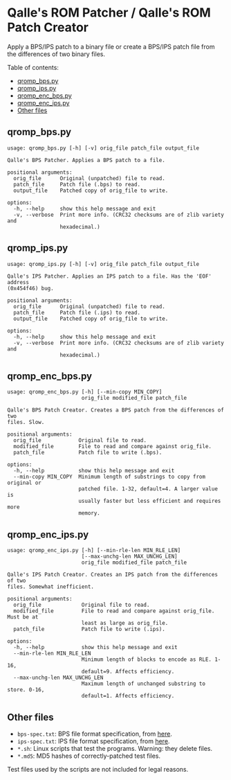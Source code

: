 # Qalle's ROM Patcher / Qalle's ROM Patch Creator
Apply a BPS/IPS patch to a binary file or create a BPS/IPS patch file from the
differences of two binary files.

Table of contents:
* [qromp_bps.py](#qromp_bpspy)
* [qromp_ips.py](#qromp_ipspy)
* [qromp_enc_bps.py](#qromp_enc_bpspy)
* [qromp_enc_ips.py](#qromp_enc_ipspy)
* [Other files](#other-files)

## qromp_bps.py
```
usage: qromp_bps.py [-h] [-v] orig_file patch_file output_file

Qalle's BPS Patcher. Applies a BPS patch to a file.

positional arguments:
  orig_file      Original (unpatched) file to read.
  patch_file     Patch file (.bps) to read.
  output_file    Patched copy of orig_file to write.

options:
  -h, --help     show this help message and exit
  -v, --verbose  Print more info. (CRC32 checksums are of zlib variety and
                 hexadecimal.)
```

## qromp_ips.py
```
usage: qromp_ips.py [-h] [-v] orig_file patch_file output_file

Qalle's IPS Patcher. Applies an IPS patch to a file. Has the 'EOF' address
(0x454f46) bug.

positional arguments:
  orig_file      Original (unpatched) file to read.
  patch_file     Patch file (.ips) to read.
  output_file    Patched copy of orig_file to write.

options:
  -h, --help     show this help message and exit
  -v, --verbose  Print more info. (CRC32 checksums are of zlib variety and
                 hexadecimal.)
```

## qromp_enc_bps.py
```
usage: qromp_enc_bps.py [-h] [--min-copy MIN_COPY]
                        orig_file modified_file patch_file

Qalle's BPS Patch Creator. Creates a BPS patch from the differences of two
files. Slow.

positional arguments:
  orig_file            Original file to read.
  modified_file        File to read and compare against orig_file.
  patch_file           Patch file to write (.bps).

options:
  -h, --help           show this help message and exit
  --min-copy MIN_COPY  Minimum length of substrings to copy from original or
                       patched file. 1-32, default=4. A larger value is
                       usually faster but less efficient and requires more
                       memory.
```

## qromp_enc_ips.py
```
usage: qromp_enc_ips.py [-h] [--min-rle-len MIN_RLE_LEN]
                        [--max-unchg-len MAX_UNCHG_LEN]
                        orig_file modified_file patch_file

Qalle's IPS Patch Creator. Creates an IPS patch from the differences of two
files. Somewhat inefficient.

positional arguments:
  orig_file             Original file to read.
  modified_file         File to read and compare against orig_file. Must be at
                        least as large as orig_file.
  patch_file            Patch file to write (.ips).

options:
  -h, --help            show this help message and exit
  --min-rle-len MIN_RLE_LEN
                        Minimum length of blocks to encode as RLE. 1-16,
                        default=9. Affects efficiency.
  --max-unchg-len MAX_UNCHG_LEN
                        Maximum length of unchanged substring to store. 0-16,
                        default=1. Affects efficiency.
```

## Other files
* `bps-spec.txt`: BPS file format specification, from [here](https://gist.github.com/khadiwala/32550f44efcc36a5b6a470ff2d4c9c22).
* `ips-spec.txt`: IPS file format specification, from [here](https://zerosoft.zophar.net/ips.php).
* `*.sh`: Linux scripts that test the programs. Warning: they delete files.
* `*.md5`: MD5 hashes of correctly-patched test files.

Test files used by the scripts are not included for legal reasons.
